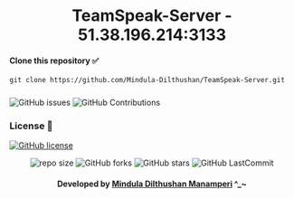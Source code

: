<div align="center">

# TeamSpeak-Server - 51.38.196.214:3133
</div>

#### Clone this repository ✅
```md
git clone https://github.com/Mindula-Dilthushan/TeamSpeak-Server.git
```
###

![GitHub issues](https://img.shields.io/github/issues/Mindula-Dilthushan/TeamSpeak-Server?&labelColor=black&color=eb3b5a&label=Issues&logo=issues&logoColor=black&style=for-the-badge)
![GitHub Contributions](https://img.shields.io/github/contributors/Mindula-Dilthushan/TeamSpeak-Server?&labelColor=black&color=8854d0&style=for-the-badge)

### License 📝
[![GitHub license](https://img.shields.io/github/license/Mindula-Dilthushan/TeamSpeak-Server?&labelColor=black&color=3867d6&style=for-the-badge)](https://github.com/Mindula-Dilthushan/TeamSpeak-Server/blob/master/LICENSE)


<div align="center">

![repo size](https://img.shields.io/github/repo-size/Mindula-Dilthushan/TeamSpeak-Server?label=Repo%20Size&style=for-the-badge&labelColor=black&color=20bf6b)
![GitHub forks](https://img.shields.io/github/forks/Mindula-Dilthushan/TeamSpeak-Server?&labelColor=black&color=0fb9b1&style=for-the-badge)
![GitHub stars](https://img.shields.io/github/stars/Mindula-Dilthushan/TeamSpeak-Server?&labelColor=black&color=f7b731&style=for-the-badge)
![GitHub LastCommit](https://img.shields.io/github/last-commit/Mindula-Dilthushan/TeamSpeak-Server?logo=github&labelColor=black&color=d1d8e0&style=for-the-badge)

</div>

<div align="center"> 

#### Developed by [Mindula Dilthushan Manamperi](http://minduladilthushan.netlify.app/) ^_~
</div>